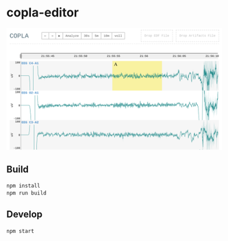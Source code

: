 # copla-editor

<p align="center">
  <img src="screenshot.png" />
</p>


## Build

```sh
npm install
npm run build
```


## Develop

```sh
npm start
```
